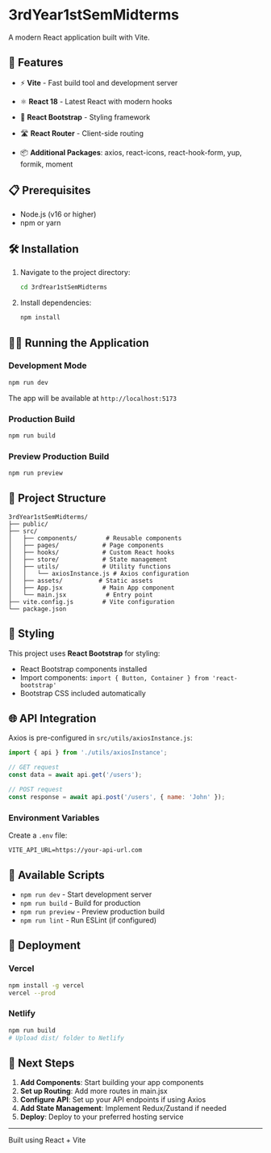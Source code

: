 # 3rdYear1stSemMidterms

A modern React application built with Vite.

## 🚀 Features

- ⚡ **Vite** - Fast build tool and development server
- ⚛️ **React 18** - Latest React with modern hooks
- 🎨 **React Bootstrap** - Styling framework
- 🛣️ **React Router** - Client-side routing

- 📦 **Additional Packages**: axios, react-icons, react-hook-form, yup, formik, moment

## 📋 Prerequisites

- Node.js (v16 or higher)
- npm or yarn

## 🛠️ Installation

1. Navigate to the project directory:
   ```bash
   cd 3rdYear1stSemMidterms
   ```

2. Install dependencies:
   ```bash
   npm install
   ```

## 🏃‍♂️ Running the Application

### Development Mode
```bash
npm run dev
```
The app will be available at `http://localhost:5173`

### Production Build
```bash
npm run build
```

### Preview Production Build
```bash
npm run preview
```

## 📁 Project Structure

```
3rdYear1stSemMidterms/
├── public/
├── src/
│   ├── components/        # Reusable components
│   ├── pages/            # Page components
│   ├── hooks/            # Custom React hooks
│   ├── store/            # State management
│   ├── utils/            # Utility functions
│   │   └── axiosInstance.js # Axios configuration
│   ├── assets/          # Static assets
│   ├── App.jsx           # Main App component
│   └── main.jsx           # Entry point
├── vite.config.js        # Vite configuration
└── package.json
```

## 🎨 Styling

This project uses **React Bootstrap** for styling:

- React Bootstrap components installed
- Import components: `import { Button, Container } from 'react-bootstrap'`
- Bootstrap CSS included automatically

## 🌐 API Integration

Axios is pre-configured in `src/utils/axiosInstance.js`:

```javascript
import { api } from './utils/axiosInstance';

// GET request
const data = await api.get('/users');

// POST request
const response = await api.post('/users', { name: 'John' });
```

### Environment Variables
Create a `.env` file:
```
VITE_API_URL=https://your-api-url.com
```

## 🔧 Available Scripts

- `npm run dev` - Start development server
- `npm run build` - Build for production
- `npm run preview` - Preview production build
- `npm run lint` - Run ESLint (if configured)

## 🚀 Deployment

### Vercel
```bash
npm install -g vercel
vercel --prod
```

### Netlify
```bash
npm run build
# Upload dist/ folder to Netlify
```

## 🎯 Next Steps

1. **Add Components**: Start building your app components
2. **Set up Routing**: Add more routes in main.jsx
3. **Configure API**: Set up your API endpoints if using Axios
4. **Add State Management**: Implement Redux/Zustand if needed
5. **Deploy**: Deploy to your preferred hosting service

---

Built using React + Vite
